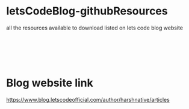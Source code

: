 # letsCodeBlog-githubResources
all the resources available to download listed on lets code blog website

</br>
</br>
</br>
</br>

# Blog website link

https://www.blog.letscodeofficial.com/author/harshnative/articles
